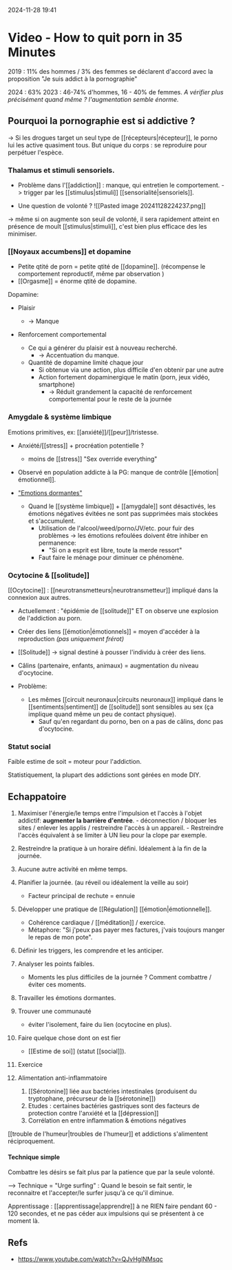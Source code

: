 2024-11-28 19:41




# Video -  How to quit porn in 35 Minutes

2019 : 11% des hommes / 3% des femmes se déclarent d'accord avec la proposition "Je suis addict à la pornographie"

2024 : 63%
2023 : 46-74% d'hommes, 16 - 40% de femmes. 
*A vérifier plus précisément quand même ? l'augmentation semble énorme.*

## Pourquoi la pornographie est si addictive ?

-> Si les drogues target un seul type de [[récepteurs|récepteur]], le porno lui les active quasiment tous. 
But unique du corps : se reproduire pour perpétuer l'espèce. 

### Thalamus et stimuli sensoriels. 

- Problème dans l'[[addiction]] : manque, qui entretien le comportement. 
	-> trigger par les [[stimulus|stimuli]] [[sensorialité|sensoriels]].

- Une question de volonté ? 
![[Pasted image 20241128224237.png]]

-> même si on augmente son seuil de volonté, il sera rapidement atteint en présence de moult [[stimulus|stimuli]], c'est bien plus efficace des les minimiser. 

### [[Noyaux accumbens]] et dopamine

- Petite qtité de porn = petite qtité de [[dopamine]]. (récompense le comportement reproductif, même par observation )
- [[Orgasme]] = énorme qtité de dopamine. 

Dopamine:
- Plaisir
	- -> Manque

- Renforcement comportemental
	- Ce qui a générer du plaisir est à nouveau recherché. 
		- -> Accentuation du manque.
	- Quantité de dopamine limité chaque jour
		- Si obtenue via une action, plus difficile d'en obtenir par une autre 
		- Action fortement dopaminergique le matin (porn, jeux vidéo, smartphone)
			- -> Réduit grandement la capacité de renforcement comportemental pour le reste de la journée 

### Amygdale & système limbique

Emotions primitives, ex: [[anxiété]]/[[peur]]/tristesse.

- Anxiété/[[stress]] + procréation potentielle ?
	- moins de [[stress]]
	"Sex override everything"

- Observé en population addicte à la PG: manque de contrôle [[émotion|émotionnel]].

- <u>"Emotions dormantes"</u>
	- Quand le [[système limbique]] + [[amygdale]] sont désactivés, les émotions négatives évitées ne sont pas supprimées mais stockées et s'accumulent.
		- Utilisation de l'alcool/weed/porno/JV/etc. pour fuir des problèmes -> les émotions refoulées doivent être inhiber en permanence:
			- "Si on a esprit est libre, toute la merde ressort"
		- Faut faire le ménage pour diminuer ce phénomène. 

### Ocytocine & [[solitude]]

[[Ocytocine]] : [[neurotransmetteurs|neurotransmetteur]] impliqué dans la connexion aux autres.

- Actuellement : "épidémie de [[solitude]]" ET on observe une explosion de l'addiction au porn. 
- Créer des liens [[émotion|émotionnels]] = moyen d'accéder à la reproduction *(pas uniquement frérot)* 

- [[Solitude]] -> signal destiné à pousser l'individu à créer des liens. 
- Câlins (partenaire, enfants, animaux) = augmentation du niveau d'ocytocine. 

- Problème:
	- Les mêmes [[circuit neuronaux|circuits neuronaux]] impliqué dans le [[sentiments|sentiment]] de [[solitude]] sont sensibles au sex (ça implique quand même un peu de contact physique).
		- Sauf qu'en regardant du porno, ben on a pas de câlins, donc pas d'ocytocine.

### Statut social 

Faible estime de soit = moteur pour l'addiction. 

Statistiquement, la plupart des addictions sont gérées en mode DIY.

## Echappatoire

1. Maximiser l'énergie/le temps entre l'impulsion et l'accès à l'objet addictif: **augmenter la barrière d'entrée**. 
		- déconnection / bloquer les sites / enlever les applis / restreindre l'accès à un appareil.
			- Restreindre l'accès équivalent à se limiter à UN lieu pour la clope par exemple. 
	
2. Restreindre la pratique à un horaire défini. Idéalement à la fin de la journée. 
3. Aucune autre activité en même temps.
4. Planifier la journée. (au réveil ou idéalement la veille au soir)
	- Facteur principal de rechute = ennuie
5. Développer une pratique de [[Régulation]] [[émotion|émotionnelle]]. 
	- Cohérence cardiaque / [[méditation]] / exercice. 
	- Métaphore: "Si j'peux pas payer mes factures, j'vais toujours manger le repas de mon pote". 
6. Définir les triggers, les comprendre et les anticiper. 
7. Analyser les points faibles.
	- Moments les plus difficiles de la journée ? Comment combattre / éviter ces moments.
8. Travailler les émotions dormantes. 
9. Trouver une communauté 
	- éviter l'isolement, faire du lien (ocytocine en plus).
10. Faire quelque chose dont on est fier
	- [[Estime de soi]] (statut [[social]]).
11. Exercice
12. Alimentation anti-inflammatoire
	1. [[Sérotonine]] liée aux bactéries intestinales (produisent du tryptophane, précurseur de la [[sérotonine]])
	2. Etudes : certaines bactéries gastriques sont des facteurs de protection contre l'anxiété et la [[dépression]]
	3. Corrélation en entre inflammation & émotions négatives

[[trouble de l'humeur|troubles de l'humeur]] et addictions s'alimentent réciproquement. 


#### Technique simple 

Combattre les désirs se fait plus par la patience que par la seule volonté. 

--> Technique = "Urge surfing" : Quand le besoin se fait sentir, le reconnaitre et l'accepter/le surfer jusqu'à ce qu'il diminue.

Apprentissage : [[apprentissage|apprendre]] à ne RIEN faire pendant 60 - 120 secondes, et ne pas céder aux impulsions qui se présentent à ce moment là. 

## Refs
 - https://www.youtube.com/watch?v=QJvHglNMsqc